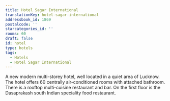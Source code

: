 ```yaml
---
title: Hotel Sagar International
translationKey: hotel-sagar-international
addressbook_id: 1869
postalcode: ''
starcategories_id: ''
rooms: 60
draft: false
id: hotel
type: hotels
tags:
  - Hotels
  - Hotel Sagar International
---
```

A new modern multi-storey hotel, well located in a quiet area of Lucknow. The hotel offers 60 centrally air-conditioned rooms with attached bathroom. There is a rooftop multi-cuisine restaurant and bar. On the first floor is the Dasaprakash south Indian speciality food restaurant.